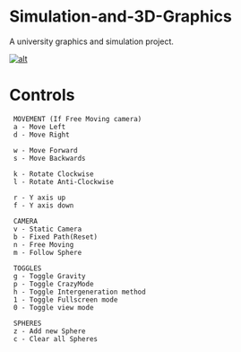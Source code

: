 # Simulation-and-3D-Graphics
A university graphics and simulation project.

[![alt](http://i65.tinypic.com/2a6ldv9.png)](https://www.youtube.com/watch?v=yxUFEYLiOiI)

# Controls
     MOVEMENT (If Free Moving camera)
     a - Move Left
     d - Move Right
     
     w - Move Forward
     s - Move Backwards

     k - Rotate Clockwise
     l - Rotate Anti-Clockwise

     r - Y axis up
     f - Y axis down

     CAMERA
     v - Static Camera
     b - Fixed Path(Reset)
     n - Free Moving
     m - Follow Sphere

     TOGGLES
     g - Toggle Gravity
     p - Toggle CrazyMode
     h - Toggle Intergeneration method
     1 - Toggle Fullscreen mode
     0 - Toggle view mode

     SPHERES
     z - Add new Sphere
     c - Clear all Spheres
